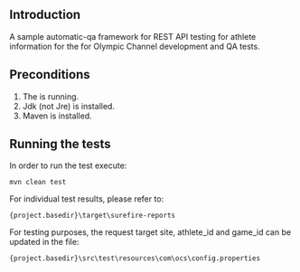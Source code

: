 ## Introduction

A sample automatic-qa framework for REST API testing for athlete information for the <REST API serving mockup> for Olympic Channel development and QA tests.

## Preconditions

1. The <REST API serving mockup> is running.
2. Jdk (not Jre) is installed.
3. Maven is installed.

## Running the tests

In order to run the test execute:

```
mvn clean test
```

For individual test results, please refer to:

```
{project.basedir}\target\surefire-reports
```

For testing purposes, the request target site, athlete_id and game_id can be updated in the file:

```
{project.basedir}\src\test\resources\com\ocs\config.properties
```
